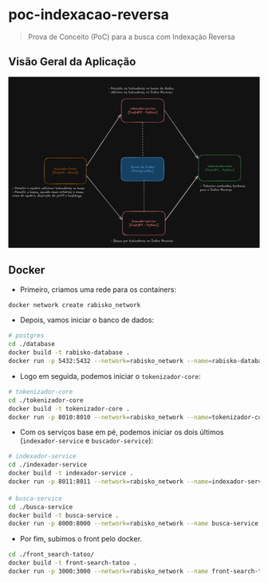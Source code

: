 # poc-indexacao-reversa

> Prova de Conceito (PoC) para a busca com Indexação Reversa

## Visão Geral da Aplicação

![Arquitetura da Prova de Conceito](./assets/arquitetura.png)

## Docker 

- Primeiro, criamos uma rede para os containers:

```bash
docker network create rabisko_network
```

- Depois, vamos iniciar o banco de dados:

```bash
# postgres
cd ./database
docker build -t rabisko-database .
docker run -p 5432:5432 --network=rabisko_network --name=rabisko-database rabisko-database
```

- Logo em seguida, podemos iniciar o `tokenizador-core`:

```bash
# tokenizador-core
cd ./tokenizador-core
docker build -t tokenizador-core .
docker run -p 8010:8010 --network=rabisko_network --name=tokenizador-core tokenizador-core
```

- Com os serviços base em pé, podemos iniciar os dois últimos (`indexador-service` e `buscador-service`):

```bash
# indexador-service
cd ./indexador-service
docker build -t indexador-service .
docker run -p 8011:8011 --network=rabisko_network --name=indexador-service indexador-service

# busca-service
cd ./busca-service
docker build -t busca-service .
docker run -p 8000:8000 --network=rabisko_network --name busca-service busca-service
```

- Por fim, subimos o front pelo docker. 

```bash
cd ./front_search-tatoo/
docker build -t front-search-tatoo .
docker run -p 3000:3000 --network=rabisko_network --name front-search-tatoo front-search-tatoo
```